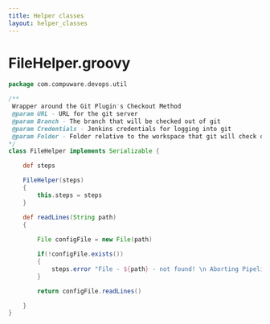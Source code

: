 ```yaml
--- 
title: Helper classes
layout: helper_classes
---
```

# <a id="FileHelper"></a> FileHelper.groovy

```groovy
package com.compuware.devops.util

/**
 Wrapper around the Git Plugin's Checkout Method
 @param URL - URL for the git server
 @param Branch - The branch that will be checked out of git
 @param Credentials - Jenkins credentials for logging into git
 @param Folder - Folder relative to the workspace that git will check out files into
*/
class FileHelper implements Serializable {

    def steps
```
<a id="FileHelper"></a>
```groovy
    FileHelper(steps) 
    {
        this.steps = steps
    }
```
<a id="readLines"></a>
```groovy
    def readLines(String path)
    {        
        
        File configFile = new File(path)

        if(!configFile.exists())
        {
            steps.error "File - ${path} - not found! \n Aborting Pipeline"
        }

        return configFile.readLines()

    }
}
```